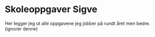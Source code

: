 # Skoleoppgaver Sigve
Her legger jeg ut alle oppgavene jeg jobber på rundt året men bedre.
(ignorer denne)
